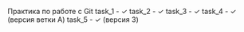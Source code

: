 Практика по работе с Git
task_1 - ✓
task_2 - ✓
task_3 - ✓
task_4 - ✓ (версия ветки A)
task_5 - ✓ (версия 3)
